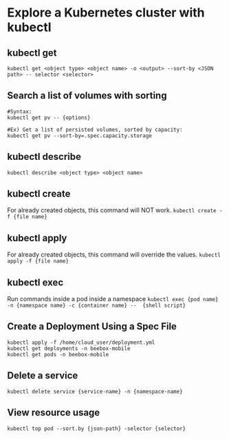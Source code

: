 # Explore a Kubernetes cluster with kubectl

## kubectl get
``kubectl get <object type> <object name> -o <output> --sort-by <JSON path> -- selector <selector>``

## Search a list of volumes with sorting
    #Syntax:
    kubectl get pv -- {options}

    #Ex) Get a list of persisted volumes, sorted by capacity:
    kubectl get pv --sort-by=.spec.capacity.storage

## kubectl describe
``kubectl describe <object type> <object name>``

## kubectl create
For already created objects, this command will NOT work.
     ``kubectl create -f {file name}``

## kubectl apply
For already created objects, this command will override the values.
     ``kubectl apply -f {file name}``

## kubectl exec
Run commands inside a pod inside a namespace
     ``kubectl exec {pod name} -n {namespace name} -c {container name} --  {shell script}``

## Create a Deployment Using a Spec File
    kubectl apply -f /home/cloud_user/deployment.yml
    kubectl get deployments -n beebox-mobile
    kubectl get pods -n beebox-mobile

## Delete a service
``
kubectl delete service {service-name} -n {namespace-name}
``
## View resource usage
``
kubectl top pod --sort.by {json-path} -selector {selector}
``